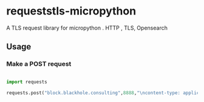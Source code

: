 # requeststls-micropython
A TLS  request library for micropython . HTTP , TLS, Opensearch


## Usage

### Make a POST request

```Python

import requests

requests.post("block.blackhole.consulting",8888,"\ncontent-type: application/json",'{"signatures": ["'+r+'","'+v+'"],"compression": true,"packed_context_free_data": "'+memo+'","packed_trx": '+json.dumps(trx)+'}')


```
